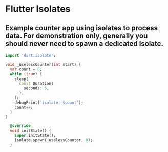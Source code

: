 # Flutter Isolates

## Example counter app using isolates to process data. For demonstration only, generally you should never need to spawn a dedicated Isolate.

```dart
import 'dart:isolate';
```

```dart
void _uselessCounter(int start) {
  var count = 0;
  while (true) {
    sleep(
      const Duration(
        seconds: 5,
      ),
    );
    debugPrint('isolate: $count');
    count++;
  }
}
```

```dart
  @override
  void initState() {
    super.initState();
    Isolate.spawn(_uselessCounter, 0);
  }
```
